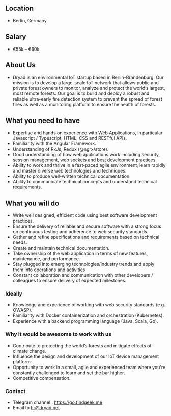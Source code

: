 ## Location

* Berlin, Germany

## Salary

* €55k – €60k

## About Us

* Dryad is an environmental IoT startup based in Berlin-Brandenburg. Our mission is to develop a large-scale IoT network that allows public and private forest owners to monitor, analyze and protect the world’s largest, most remote forests. Our goal is to build and deploy a robust and reliable ultra-early fire detection system to prevent the spread of forest fires as well as a monitoring platform to ensure the health of forests.  

## What you need to have

- Expertise and hands on experience with Web Applications, in particular Javascript / Typescript, HTML, CSS and RESTful APIs.
- Familiarity with the Angular Framework.
- Understanding of RxJs, Redux (@ngrx/store).
- Good understanding of how web applications work including security, session management, web sockets and best development practices.
- Ability to work and thrive in a fast-paced agile environment, learn rapidly and master diverse web technologies and techniques.
- Ability to produce well-written technical documentation.
- Ability to communicate technical concepts and understand technical requirements. 

## What you will do

- Write well designed, efficient code using best software development practices.
- Ensure the delivery of reliable and secure software with a strong focus on continuous testing and adherence to web security standards.
- Gather and refine specifications and requirements based on technical needs.
- Create and maintain technical documentation.
- Take ownership of the web application in terms of new features, maintenance, and performance.
- Stay plugged into emerging technologies/industry trends and apply them into operations and activities
- Constant collaboration and communication with other developers / colleagues to ensure delivery of expected milestones.

### Ideally

* Knowledge and experience of working with web security standards (e.g. OWASP).
* Familiarity with Docker containerization and orchestration (Kubernetes).
* Experience with a backend programming language (Java, Scala, Go).

### Why it would be awesome to work with us

- Contribute to protecting the world’s forests and mitigate effects of climate change.
- Influence the design and development of our IoT device management platform.
- Opportunity to work in a small, agile and experienced team where you're constantly challenged to learn and set the bar higher.
- Competitive compensation.

### Contact

*  Telegram channel : https://go.findgeek.me
*   Email to hr@dryad.net
